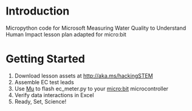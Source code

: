# Introduction
Micropython code for Microsoft  Measuring Water Quality to Understand Human Impact lesson plan adapted for micro:bit

# Getting Started
1. Download lesson assets at http://aka.ms/hackingSTEM
1. Assemble EC test leads
1. Use [Mu](https://codewith.mu/) to flash ec_meter.py to your [micro:bit](https://microbit.org/) microcontroller
1. Verify data interactions in Excel
1. Ready, Set, Science!